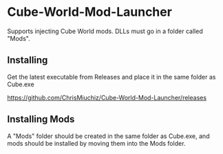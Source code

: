 # Cube-World-Mod-Launcher

Supports injecting Cube World mods. DLLs must go in a folder called "Mods".

## Installing
Get the latest executable from Releases and place it in the same folder as Cube.exe

https://github.com/ChrisMiuchiz/Cube-World-Mod-Launcher/releases

## Installing Mods
A "Mods" folder should be created in the same folder as Cube.exe, and mods should be installed by moving them into the Mods folder.
